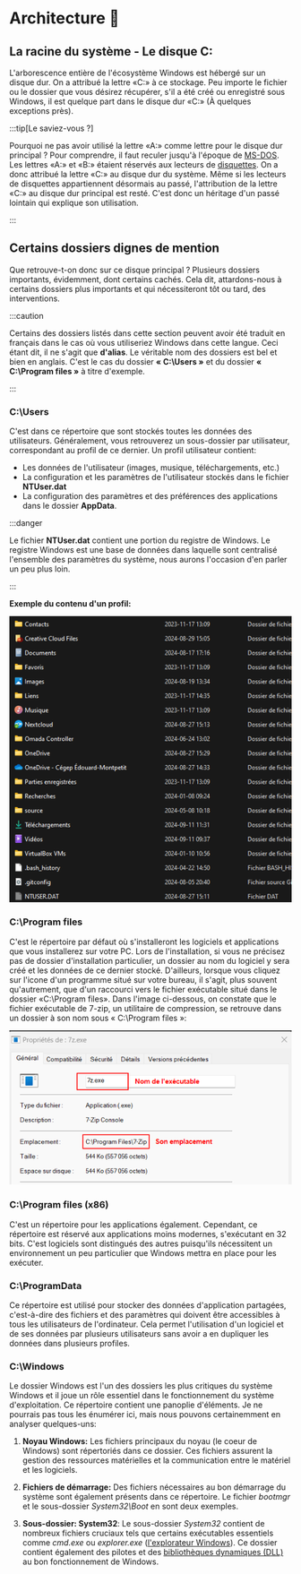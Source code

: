 # Architecture 🌳

## La racine du système - Le disque C:

L'arborescence entière de l'écosystème Windows est hébergé sur un disque dur. On a attribué la lettre «­C:» à ce stockage. Peu importe le fichier ou le dossier que vous désirez récupérer, s'il a été créé ou enregistré sous Windows, il est quelque part dans le disque dur «C:» (À quelques exceptions près).

 :::tip[Le saviez-vous ?]

Pourquoi ne pas avoir utilisé la lettre «A:» comme lettre pour le disque dur principal ? Pour comprendre, il faut reculer jusqu'à l'époque de [MS-DOS](https://fr.wikipedia.org/wiki/MS-DOS). Les lettres «A:» et «B:» étaient réservés aux lecteurs de [disquettes](https://fr.wikipedia.org/wiki/Disquette). On a donc attribué la lettre «C:» au disque dur du système. Même si les lecteurs de disquettes appartiennent désormais au passé, l'attribution de la lettre «C:» au disque dur principal est resté. C'est donc un héritage d'un passé lointain qui explique son utilisation.

:::

## Certains dossiers dignes de mention

Que retrouve-t-on donc sur ce disque principal ? Plusieurs dossiers importants, évidemment, dont certains cachés. Cela dit, attardons-nous à certains dossiers plus importants et qui nécessiteront tôt ou tard, des interventions.

:::caution

Certains des dossiers listés dans cette section peuvent avoir été traduit en français dans le cas où vous utiliseriez Windows dans cette langue. Ceci étant dit, il ne s'agit que **d'alias**. Le véritable nom des dossiers est bel et bien en anglais. C'est le cas du dossier **« C:\Users »** et du dossier **« C:\Program files »** à titre d'exemple.

:::

### C:\Users

C'est dans ce répertoire que sont stockés toutes les données des utilisateurs. Généralement, vous retrouverez un sous-dossier par utilisateur, correspondant au profil de ce dernier. Un profil utilisateur contient:

- Les données de l'utilisateur (images, musique, téléchargements, etc.)
- La configuration et les paramètres de l'utilisateur stockés dans le fichier **NTUser.dat**
- La configuration des paramètres et des préférences des applications dans le dossier **AppData**.

:::danger

Le fichier **NTUser.dat** contient une portion du registre de Windows. Le registre Windows est une base de données dans laquelle sont centralisé l'ensemble des paramètres du système, nous aurons l'occasion d'en parler un peu plus loin.

:::

**Exemple du contenu d'un profil:**

![ProfileWin](./Assets/03/profile.png)

### C:\Program files

C'est le répertoire par défaut où s'installeront les logiciels et applications que vous installerez sur votre PC. Lors de l'installation, si vous ne précisez pas de dossier d'installation particulier, un dossier au nom du logiciel y sera créé et les données de ce dernier stocké. D'ailleurs, lorsque vous cliquez sur l'icone d'un programme situé sur votre bureau, il s'agit, plus souvent qu'autrement, que d'un raccourci vers le fichier exécutable situé dans le dossier «C:\Program files». Dans l'image ci-dessous, on constate que le fichier exécutable de 7-zip, un utilitaire de compression, se retrouve dans un dossier à son nom sous « C:\Program files »:

![7zip](./Assets/03/7z.png)


### C:\Program files (x86)

C'est un répertoire pour les applications également. Cependant, ce répertoire est réservé aux applications moins modernes, s'exécutant en 32 bits. C'est logiciels sont distingués des autres puisqu'ils nécessitent un environnement un peu particulier que Windows mettra en place pour les exécuter.

### C:\ProgramData

Ce répertoire est utilisé pour stocker des données d'application partagées, c'est-à-dire des fichiers et des paramètres qui doivent être accessibles à tous les utilisateurs de l'ordinateur. Cela permet l'utilisation d'un logiciel et de ses données par plusieurs utilisateurs sans avoir a en dupliquer les données dans plusieurs profiles.

### C:\Windows

Le dossier Windows est l'un des dossiers les plus critiques du système Windows et il joue un rôle essentiel dans le fonctionnement du système d'exploitation. Ce répertoire contient une panoplie d'éléments. Je ne pourrais pas tous les énumérer ici, mais nous pouvons certainemment en analyser quelques-uns:

1. **Noyau Windows:** Les fichiers principaux du noyau (le coeur de Windows) sont répertoriés dans ce dossier. Ces fichiers assurent la gestion des ressources matérielles et la communication entre le matériel et les logiciels.

2. **Fichiers de démarrage:** Des fichiers nécessaires au bon démarrage du système sont également présents dans ce répertoire. Le fichier *bootmgr* et le sous-dossier *System32\Boot* en sont deux exemples.

3. **Sous-dossier: System32**: Le sous-dossier *System32* contient de nombreux fichiers cruciaux tels que certains exécutables essentiels comme *cmd.exe* ou *explorer.exe* ([l'explorateur Windows](www.tonprof.ca/OS/Windows/Interfaces%20graphiques#lexplorateur-windows)). Ce dossier contient également des pilotes et des [bibliothèques dynamiques (DLL)](https://fr.wikipedia.org/wiki/Dynamic_Link_Library) au bon fonctionnement de Windows.
